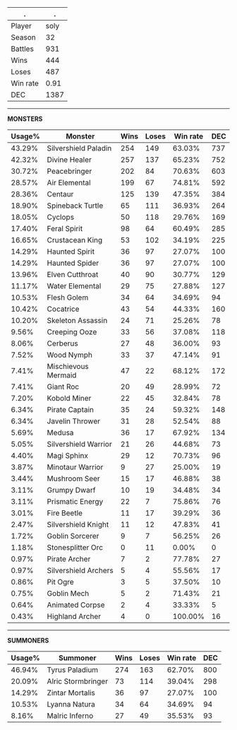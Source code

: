.|.
|-|-
Player|soly
Season|32
Battles|931
Wins|444
Loses|487
Win rate|0.91
DEC|1387

---
**MONSTERS**

Usage%|Monster|Wins|Loses|Win rate|DEC|
-|-|-|-|-|-|
43.29%|Silvershield Paladin|254|149|63.03%|737|
42.32%|Divine Healer|257|137|65.23%|752|
30.72%|Peacebringer|202|84|70.63%|603|
28.57%|Air Elemental|199|67|74.81%|592|
28.36%|Centaur|125|139|47.35%|384|
18.90%|Spineback Turtle|65|111|36.93%|264|
18.05%|Cyclops|50|118|29.76%|169|
17.40%|Feral Spirit|98|64|60.49%|285|
16.65%|Crustacean King|53|102|34.19%|225|
14.29%|Haunted Spirit|36|97|27.07%|100|
14.29%|Haunted Spider|36|97|27.07%|100|
13.96%|Elven Cutthroat|40|90|30.77%|129|
11.17%|Water Elemental|29|75|27.88%|127|
10.53%|Flesh Golem|34|64|34.69%|94|
10.42%|Cocatrice|43|54|44.33%|160|
10.20%|Skeleton Assassin|24|71|25.26%|78|
9.56%|Creeping Ooze|33|56|37.08%|118|
8.06%|Cerberus|27|48|36.00%|93|
7.52%|Wood Nymph|33|37|47.14%|91|
7.41%|Mischievous Mermaid|47|22|68.12%|172|
7.41%|Giant Roc|20|49|28.99%|72|
7.20%|Kobold Miner|22|45|32.84%|78|
6.34%|Pirate Captain|35|24|59.32%|148|
6.34%|Javelin Thrower|31|28|52.54%|88|
5.69%|Medusa|36|17|67.92%|134|
5.05%|Silvershield Warrior|21|26|44.68%|73|
4.40%|Magi Sphinx|29|12|70.73%|96|
3.87%|Minotaur Warrior|9|27|25.00%|19|
3.44%|Mushroom Seer|15|17|46.88%|38|
3.11%|Grumpy Dwarf|10|19|34.48%|34|
3.11%|Prismatic Energy|22|7|75.86%|76|
3.01%|Fire Beetle|11|17|39.29%|36|
2.47%|Silvershield Knight|11|12|47.83%|41|
1.72%|Goblin Sorcerer|9|7|56.25%|26|
1.18%|Stonesplitter Orc|0|11|0.00%|0|
0.97%|Pirate Archer|7|2|77.78%|27|
0.97%|Silvershield Archers|5|4|55.56%|17|
0.86%|Pit Ogre|3|5|37.50%|10|
0.75%|Goblin Mech|5|2|71.43%|21|
0.64%|Animated Corpse|2|4|33.33%|5|
0.43%|Highland Archer|4|0|100.00%|16|

---
**SUMMONERS**

Usage%|Summoner|Wins|Loses|Win rate|DEC|
-|-|-|-|-|-|
46.94%|Tyrus Paladium|274|163|62.70%|800|
20.09%|Alric Stormbringer|73|114|39.04%|298|
14.29%|Zintar Mortalis|36|97|27.07%|100|
10.53%|Lyanna Natura|34|64|34.69%|94|
8.16%|Malric Inferno|27|49|35.53%|93|
